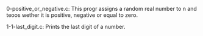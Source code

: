 0-positive_or_negative.c: This progr assigns a random real number to n and teoos wether it is positive, negative or equal to zero.

1-1-last_digit.c: Prints the last digit of a number.